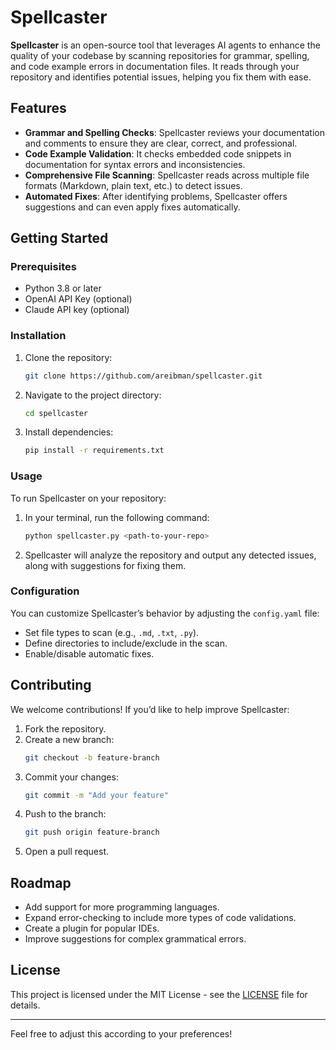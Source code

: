 # Spellcaster

**Spellcaster** is an open-source tool that leverages AI agents to enhance the quality of your codebase by scanning repositories for grammar, spelling, and code example errors in documentation files. It reads through your repository and identifies potential issues, helping you fix them with ease.

## Features

- **Grammar and Spelling Checks**: Spellcaster reviews your documentation and comments to ensure they are clear, correct, and professional.
- **Code Example Validation**: It checks embedded code snippets in documentation for syntax errors and inconsistencies.
- **Comprehensive File Scanning**: Spellcaster reads across multiple file formats (Markdown, plain text, etc.) to detect issues.
- **Automated Fixes**: After identifying problems, Spellcaster offers suggestions and can even apply fixes automatically.

## Getting Started

### Prerequisites

- Python 3.8 or later
- OpenAI API Key (optional)
- Claude API key (optional)

### Installation

1. Clone the repository:
   ```bash
   git clone https://github.com/areibman/spellcaster.git
   ```

2. Navigate to the project directory:
   ```bash
   cd spellcaster
   ```

3. Install dependencies:
   ```bash
   pip install -r requirements.txt
   ```

### Usage

To run Spellcaster on your repository:

1. In your terminal, run the following command:
   ```bash
   python spellcaster.py <path-to-your-repo>
   ```

2. Spellcaster will analyze the repository and output any detected issues, along with suggestions for fixing them.

### Configuration

You can customize Spellcaster’s behavior by adjusting the `config.yaml` file:

- Set file types to scan (e.g., `.md`, `.txt`, `.py`).
- Define directories to include/exclude in the scan.
- Enable/disable automatic fixes.

## Contributing

We welcome contributions! If you’d like to help improve Spellcaster:

1. Fork the repository.
2. Create a new branch:
   ```bash
   git checkout -b feature-branch
   ```
3. Commit your changes:
   ```bash
   git commit -m "Add your feature"
   ```
4. Push to the branch:
   ```bash
   git push origin feature-branch
   ```
5. Open a pull request.

## Roadmap

- Add support for more programming languages.
- Expand error-checking to include more types of code validations.
- Create a plugin for popular IDEs.
- Improve suggestions for complex grammatical errors.

## License

This project is licensed under the MIT License - see the [LICENSE](LICENSE) file for details.

---

Feel free to adjust this according to your preferences!
